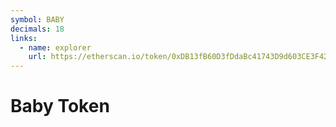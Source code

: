 ```yaml
---
symbol: BABY
decimals: 18
links:
  - name: explorer
    url: https://etherscan.io/token/0xDB13fB60D3fDdaBc41743D9d603CE3F42C17D057
---
```


# Baby Token
